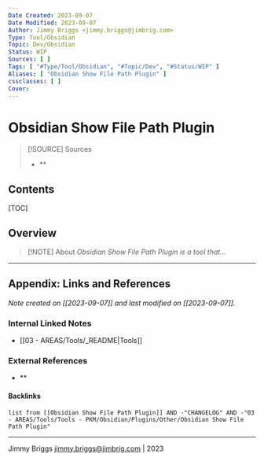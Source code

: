 ```yaml
---
Date Created: 2023-09-07
Date Modified: 2023-09-07
Author: Jimmy Briggs <jimmy.briggs@jimbrig.com>
Type: Tool/Obsidian
Topic: Dev/Obsidian
Status: WIP
Sources: [ ]
Tags: [ "#Type/Tool/Obsidian", "#Topic/Dev", "#Status/WIP" ]
Aliases: [ "Obsidian Show File Path Plugin" ]
cssclasses: [ ]
Cover:
---
```


# Obsidian Show File Path Plugin

> [!SOURCE] Sources
> - **

## Contents

[TOC]

## Overview

> [!NOTE] About
> *Obsidian Show File Path Plugin is a tool that...*

***

## Appendix: Links and References

*Note created on [[2023-09-07]] and last modified on [[2023-09-07]].*

### Internal Linked Notes

- [[03 - AREAS/Tools/_README|Tools]]

### External References

- **

#### Backlinks

```dataview
list from [[Obsidian Show File Path Plugin]] AND -"CHANGELOG" AND -"03 - AREAS/Tools/Tools - PKM/Obsidian/Plugins/Other/Obsidian Show File Path Plugin"
```


***

Jimmy Briggs <jimmy.briggs@jimbrig.com> | 2023

